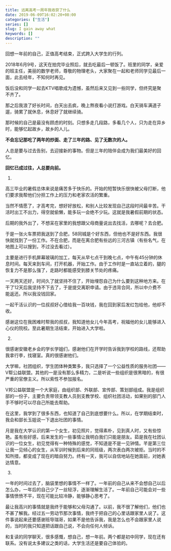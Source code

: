 ```yaml
---
title: 远离高考一周年我收获了什么
date: 2019-06-09T16:02:20+08:00
categories: ["生活"]
series: []
slug: I gain away what
keywords: []
description: ""
---
```


回想一年前的自己，正值高考结束，正式跨入大学生的行列。

2018年6月9号，这天在拍完毕业照后，就去吃最后一顿饭了。班里的同学，亲爱的班主任，美丽的数学老师，尊敬的物理老头，大家聚在一起和老师同学见最后一面，此去经年，不知何时再见。

饭后没和同学一起去KTV唱歌成为遗憾，虽然后来又见到一些同学，但终究是聚不齐了。

那之后我浪了好长时间，白天出去疯，晚上熬夜看小说打游戏。白天骑车满道子遛，骑累了就休息，休息好了就继续骑。

那时候的自己是最没有顾虑的时刻。只想多走几段路，多看几个人，只为走在异乡时，能够忆起故乡，故乡的人儿。

**不会忘记那吃了两年的炒面、走了三年的路、见了无数次的人。**

人总是要与过去告别，去迎接新的事物。但是三年的陪伴会成为我们最美好的回忆。

**回忆已成过往，人总要向前。**

1.

高三毕业的暑假总体来说是痛苦多于快乐的。开始的短暂快乐很快被父母打断，他们要求我帮他们分担工作上的压力和老家农活的繁重。

当然不情愿了，才高考完，想好好放松，和别人比较发现自己这段时间最辛苦。干活时出工不出力，得空就偷懒，能多玩一会绝不少玩。这就是我暑假前期的状态。

后期的我外出了，不想呆在家里的我想跟父母商量说出去找活，去哪呢？去合肥。

于是一张火车票把我送到了合肥，58同城是个好东西，但他也不是好东西。我很快就找到了一份工作。不在合肥，而是在离合肥有些远的三河古镇（有些名气，在地图上可以搜到，不过没去看过）。

主要是进行手机屏幕玻璃的加工，每天从早七点干到晚七点，中午有45分钟的休息时间。每天来到车间，打开机器，开始工作。由于工作时是一直站立着的，腿的恢复力不是那么强了，走路时都能感受到膝关节处的疼痛。

一天两天还好，时间久了就坚持不住了，开始埋怨自己为什么要到这种地方来。在干了12天后我坚持不下去了，于是提交离职申请。由于违背合同，所以中介费不能返还。所以我没钱回家。

一起干活认识的一位叔叔好心借给我一百块钱，我在回到家后发红包给他，他却不收。

感谢这位在我困难时帮我的叔叔，我知道他女儿今年高考，祝福他的女儿能够进入心仪的院校。至此暑期生活结束，开始进入大学啦。

2.

很感谢安徽老乡会的学长学姐们，感谢他们在开学时告诉我到学校的路线，还帮助我拿行李，找寝室。真的很感谢他们。

大学嘛，社团组织，学生团体种类繁多，我只选择了一个公益性质的服务社团——V帮公益联盟。其他的一是没有那么多精力，二是听说一些组织是很黑暗的，有很严重的官僚主义。所以索性不参加报名。

V邦公益联盟是一个大家庭，由组织部、外联部、宣传部、策划部组成。我是组织部的一份子，主要负责带领支教人员到支教学校、组织社团活动，如果别的部门人手不够时可以尽自己所能去帮助。

在这里，我学到了很多东西，也知道了自己到底想要什么。所以，在学期结束时，我会和部长玉姐说一下退出社团的事情。

月是我在大学认识的第一个女生，初见照片，觉得素朴，见到真人时，又有些惊艳。虽有些好感，后来发生的一些事情让我明白我们只能是朋友。茹是我在社团认识的一位女生，初见觉得有一种特殊的感觉，不知道是不是一见钟情。芊是第三位让我一见倾心的女生，从军训时候到后来的同班级，两次表白两次被拒。当时的不知所措，都变成了现在的暗自努力。终有一天，我可以自信地站在她面前，对她表达情意。

3.

一年的时间过去了，脑袋里想的事情不一样了。一年前的自己从来不会想自己以后怎么办，一年后的自己少了一丝轻浮，逐渐理解生活了。一年前自己可能会对一些事情愤愤不平，现在可能比较冷静，能够静心思考了。

最让我高兴的事情就是我终于能够和父母沟通了。以前，我不很了解他们，他们也不甚了解我。经过五一劳动节那次事情，我终于把自己的心里话跟家里人说了。这件事说起来还要感谢班导瑞哥，如果不是他告诉我，我是怎么也不会跟家里人说的，当时的我只知道把话跟自己说，不会向任何人倾诉。

和复读的同学聊天，很多感慨，想自己，想一年前。两个都是初中同学，现在还有联系。没有说太多建议之类的话，大学生活还是要自己体验的。